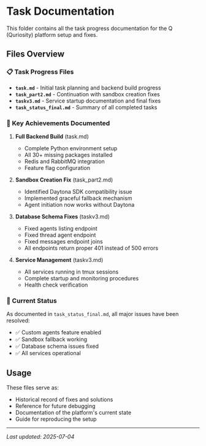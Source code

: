 # Task Documentation

This folder contains all the task progress documentation for the Q (Quriosity) platform setup and fixes.

## Files Overview

### 📋 Task Progress Files
- **`task.md`** - Initial task planning and backend build progress
- **`task_part2.md`** - Continuation with sandbox creation fixes
- **`taskv3.md`** - Service startup documentation and final fixes
- **`task_status_final.md`** - Summary of all completed tasks

### 🎯 Key Achievements Documented

1. **Full Backend Build** (task.md)
   - Complete Python environment setup
   - All 30+ missing packages installed
   - Redis and RabbitMQ integration
   - Feature flag configuration

2. **Sandbox Creation Fix** (task_part2.md)
   - Identified Daytona SDK compatibility issue
   - Implemented graceful fallback mechanism
   - Agent initiation now works without Daytona

3. **Database Schema Fixes** (taskv3.md)
   - Fixed agents listing endpoint
   - Fixed thread agent endpoint
   - Fixed messages endpoint joins
   - All endpoints return proper 401 instead of 500 errors

4. **Service Management** (taskv3.md)
   - All services running in tmux sessions
   - Complete startup and monitoring procedures
   - Health check verification

### 🚀 Current Status
As documented in `task_status_final.md`, all major issues have been resolved:
- ✅ Custom agents feature enabled
- ✅ Sandbox fallback working
- ✅ Database schema issues fixed
- ✅ All services operational

## Usage
These files serve as:
- Historical record of fixes and solutions
- Reference for future debugging
- Documentation of the platform's current state
- Guide for reproducing the setup

---
*Last updated: 2025-07-04*